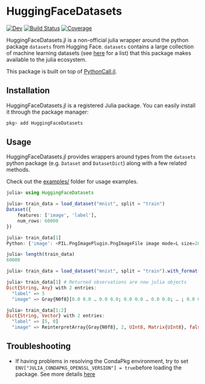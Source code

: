 # HuggingFaceDatasets

[![Dev](https://img.shields.io/badge/docs-dev-blue.svg)](https://JuliaGenAI.github.io/HuggingFaceDatasets.jl/dev)
[![Build Status](https://github.com/JuliaGenAI/HuggingFaceDatasets.jl/actions/workflows/CI.yml/badge.svg?branch=main)](https://github.com/JuliaGenAI/HuggingFaceDatasets.jl/actions/workflows/CI.yml?query=branch%3Amain)
[![Coverage](https://codecov.io/gh/JuliaGenAI/HuggingFaceDatasets.jl/branch/main/graph/badge.svg)](https://codecov.io/gh/JuliaGenAI/HuggingFaceDatasets.jl) 

HuggingFaceDatasets.jl is a non-official julia wrapper around the python package  `datasets` from Hugging Face. `datasets` contains a large collection of machine learning datasets (see [here](https://huggingface.co/datasets) for a list) that this package makes available to the julia ecosystem.

This package is built on top of [PythonCall.jl](https://github.com/cjdoris/PythonCall.jl).

## Installation

HuggingFaceDatasets.jl is a registered Julia package. You can easily install it through the package manager:

```julia
pkg> add HuggingFaceDatasets
```

## Usage

HuggingFaceDatasets.jl provides wrappers around types from the `datasets` python package (e.g. `Dataset` and `DatasetDict`) along with a few related methods.

Check out the [examples/](https://github.com/JuliaGenAI/HuggingFaceDatasets.jl/tree/main/examples) folder for usage examples.

```julia
julia> using HuggingFaceDatasets

julia> train_data = load_dataset("mnist", split = "train")
Dataset({
    features: ['image', 'label'],
    num_rows: 60000
})

julia> train_data[1]
Python: {'image': <PIL.PngImagePlugin.PngImageFile image mode=L size=28x28 at 0x3340B0290>, 'label': 5}

julia> length(train_data)
60000

julia> train_data = load_dataset("mnist", split = "train").with_format("julia");

julia> train_data[1] # Returned observations are now julia objects
Dict{String, Any} with 2 entries:
  "label" => 5
  "image" => Gray{N0f8}[0.0 0.0 … 0.0 0.0; 0.0 0.0 … 0.0 0.0; … ; 0.0 0.0 … 0.0 0.0; 0.0 0.0 … 0.0 0.0]

julia> train_data[1:2]
Dict{String, Vector} with 2 entries:
  "label" => [5, 0]
  "image" => ReinterpretArray{Gray{N0f8}, 2, UInt8, Matrix{UInt8}, false}[[0.0 0.0 … 0.0 0.0; 0.0 0.0 … 0.0 0.0; … ; 0…
```

## Troubleshooting

- If having problems in resolving the CondaPkg environment, try to set `ENV["JULIA_CONDAPKG_OPENSSL_VERSION"] = true`before loading the package. See more details [here](https://github.com/JuliaPy/CondaPkg.jl?tab=readme-ov-file#preferences)
